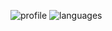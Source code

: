 ![profile] ![languages]

[profile]: https://github-readme-stats.vercel.app/api?username=RichardPompeo&show_icons=true&theme=midnight-purple
[languages]: https://github-readme-stats.vercel.app/api/top-langs/?username=RichardPompeo&theme=midnight-purple
